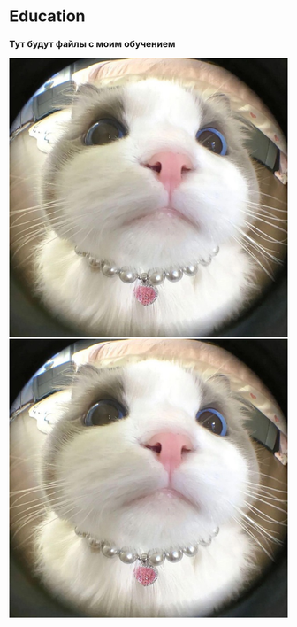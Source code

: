 # Education

### Тут будут файлы с моим обучением
![Image alt](img/IMG_8214.JPG)
![Image alt](img/IMG_8214.png)